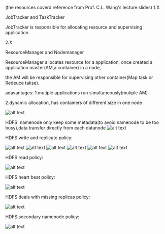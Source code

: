 (the resources coverd reference from Prof. C.L. Wang's lecture slides)
1.X

JobTracker and TaskTracker

JobTracker is responsible for allocating resource and supervising application.

2.X

ResourceManager and Nodemanager

ResourceManager allocates resource for a application, once created a application master(AM,a container) in a node,

the AM will be responsible for supervising  other container(Map task or Redeuce takse).

adavantages:
1.mutiple applications run simultaneously(mutiple AM)

2.dynamic allocation, has containers of different size in one node

![alt text](https://github.com/Richardxxxxxxx/interview/blob/master/image/hadoop-version.jpeg)

HDFS:
namenode only keep some metadata(to avoid namenode to be too busy),data transfer directly from each datanode
![alt text](https://github.com/Richardxxxxxxx/interview/blob/master/image/HDFS.jpeg)

HDFS write and replicate policy:

![alt text](https://github.com/Richardxxxxxxx/interview/blob/master/image/replicate-1.jpeg)
![alt text](https://github.com/Richardxxxxxxx/interview/blob/master/image/replicate-2.jpeg)
![alt text](https://github.com/Richardxxxxxxx/interview/blob/master/image/replicate-3.jpeg)
![alt text](https://github.com/Richardxxxxxxx/interview/blob/master/image/replicate-4.jpeg)
![alt text](https://github.com/Richardxxxxxxx/interview/blob/master/image/replicate-5.jpeg)
![alt text](https://github.com/Richardxxxxxxx/interview/blob/master/image/replicate-6.jpeg)


HDFS read policy:

![alt text](https://github.com/Richardxxxxxxx/interview/blob/master/image/hdfs-read.jpeg)

HDFS heart beat policy:

![alt text](https://github.com/Richardxxxxxxx/interview/blob/master/image/hdfs-heart-beat.jpeg)

HDFS deals with missing replicas policy:

![alt text](https://github.com/Richardxxxxxxx/interview/blob/master/image/hdfs-missing-replicas.jpeg)

HDFS secondary namenode policy:

![alt text](https://github.com/Richardxxxxxxx/interview/blob/master/image/secondary-namenode.jpeg)
